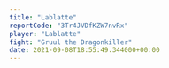 ```yaml
---
title: "Lablatte"
reportCode: "3Tr4JVDfKZW7nvRx"
player: "Lablatte"
fight: "Gruul the Dragonkiller"
date: 2021-09-08T18:55:49.344000+00:00
---
```

